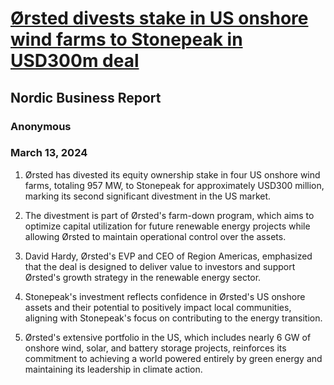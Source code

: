 # [Ørsted divests stake in US onshore wind farms to Stonepeak in USD300m deal](https://advance.lexis.com/api/document?collection=news&id=urn:contentItem:6BJ7-5C11-JD3Y-Y1FP-00000-00&context=1519360)
## Nordic Business Report
### Anonymous
### March 13, 2024

1. Ørsted has divested its equity ownership stake in four US onshore wind farms, totaling 957 MW, to Stonepeak for approximately USD300 million, marking its second significant divestment in the US market.

2. The divestment is part of Ørsted's farm-down program, which aims to optimize capital utilization for future renewable energy projects while allowing Ørsted to maintain operational control over the assets.

3. David Hardy, Ørsted's EVP and CEO of Region Americas, emphasized that the deal is designed to deliver value to investors and support Ørsted's growth strategy in the renewable energy sector.

4. Stonepeak's investment reflects confidence in Ørsted's US onshore assets and their potential to positively impact local communities, aligning with Stonepeak's focus on contributing to the energy transition.

5. Ørsted's extensive portfolio in the US, which includes nearly 6 GW of onshore wind, solar, and battery storage projects, reinforces its commitment to achieving a world powered entirely by green energy and maintaining its leadership in climate action.
